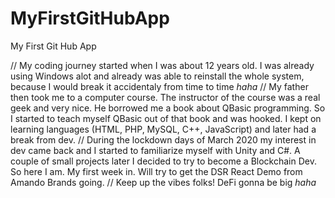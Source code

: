 # MyFirstGitHubApp
My First Git Hub App

// My coding journey started when I was about 12 years old. I was already using Windows alot and already was able to reinstall the whole system, because I would break it accidentaly from time to time *haha*
// My father then took me to a computer course. The instructor of the course was a real geek and very nice. He borrowed me a book about QBasic programming. So I started to teach myself QBasic out of that book and was hooked. I kept on learning languages (HTML, PHP, MySQL, C++, JavaScript) and later had a break from dev.
// During the lockdown days of March 2020 my interest in dev came back and I started to familiarize myself with Unity and C#. A couple of small projects later I decided to try to become a Blockchain Dev. So here I am. My first week in. Will try to get the DSR React Demo from Amando Brands going.
// Keep up the vibes folks! DeFi gonna be big *haha*
